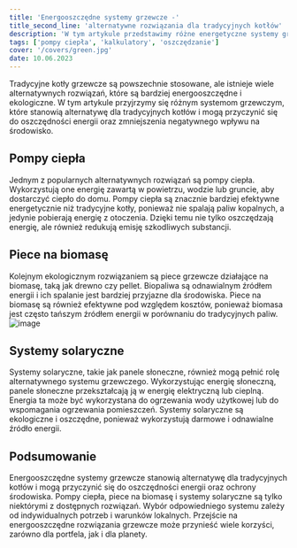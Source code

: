 ```yaml
---
title: 'Energooszczędne systemy grzewcze -'
title_second_line: 'alternatywne rozwiązania dla tradycyjnych kotłów'
description: 'W tym artykule przedstawimy różne energetyczne systemy grzewcze, które stanowią alternatywę dla tradycyjnych kotłów. Dowiedz się, jakie rozwiązania są dostępne na rynku i jak mogą przyczynić się do oszczędności energii oraz zmniejszenia wpływu na środowisko.'
tags: ['pompy ciepła', 'kalkulatory', 'oszczędzanie']
cover: '/covers/green.jpg'
date: 10.06.2023
---
```


Tradycyjne kotły grzewcze są powszechnie stosowane, ale istnieje wiele alternatywnych rozwiązań, które są bardziej energooszczędne i ekologiczne. W tym artykule przyjrzymy się różnym systemom grzewczym, które stanowią alternatywę dla tradycyjnych kotłów i mogą przyczynić się do oszczędności energii oraz zmniejszenia negatywnego wpływu na środowisko.

## Pompy ciepła

Jednym z popularnych alternatywnych rozwiązań są pompy ciepła. Wykorzystują one energię zawartą w powietrzu, wodzie lub gruncie, aby dostarczyć ciepło do domu. Pompy ciepła są znacznie bardziej efektywne energetycznie niż tradycyjne kotły, ponieważ nie spalają paliw kopalnych, a jedynie pobierają energię z otoczenia. Dzięki temu nie tylko oszczędzają energię, ale również redukują emisję szkodliwych substancji.

## Piece na biomasę

Kolejnym ekologicznym rozwiązaniem są piece grzewcze działające na biomasę, taką jak drewno czy pellet. Biopaliwa są odnawialnym źródłem energii i ich spalanie jest bardziej przyjazne dla środowiska. Piece na biomasę są również efektywne pod względem kosztów, ponieważ biomasa jest często tańszym źródłem energii w porównaniu do tradycyjnych paliw.
![image](/covers/green.jpg)

## Systemy solaryczne

Systemy solaryczne, takie jak panele słoneczne, również mogą pełnić rolę alternatywnego systemu grzewczego. Wykorzystując energię słoneczną, panele słoneczne przekształcają ją w energię elektryczną lub cieplną. Energia ta może być wykorzystana do ogrzewania wody użytkowej lub do wspomagania ogrzewania pomieszczeń. Systemy solaryczne są ekologiczne i oszczędne, ponieważ wykorzystują darmowe i odnawialne źródło energii.

## Podsumowanie

Energooszczędne systemy grzewcze stanowią alternatywę dla tradycyjnych kotłów i mogą przyczynić się do oszczędności energii oraz ochrony środowiska. Pompy ciepła, piece na biomasę i systemy solaryczne są tylko niektórymi z dostępnych rozwiązań. Wybór odpowiedniego systemu zależy od indywidualnych potrzeb i warunków lokalnych. Przejście na energooszczędne rozwiązania grzewcze może przynieść wiele korzyści, zarówno dla portfela, jak i dla planety.
